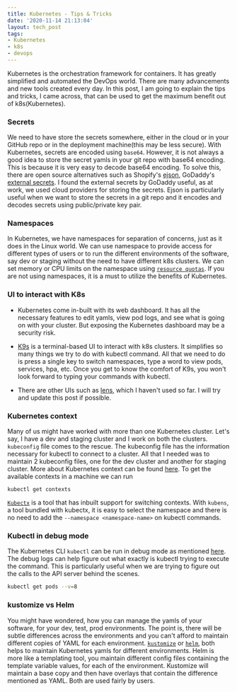 ```yaml
---
title: Kubernetes - Tips & Tricks
date: '2020-11-14 21:13:04'
layout: tech_post
tags:
- Kubernetes
- k8s
- devops
---
```

Kubernetes is the orchestration framework for containers. It has greatly simplified and automated the DevOps world. There are many advancements and new tools created every day. In this post, I am going to explain the tips and tricks, I came across, that can be used to get the maximum benefit out of k8s(Kubernetes).

### Secrets
We need to have store the secrets somewhere, either in the cloud or in your GitHub repo or in the deployment machine(this may be less secure). With Kubernetes, secrets are encoded using `base64`. However, it is not always a good idea to store the secret yamls in your git repo with base64 encoding. This is because it is very easy to decode base64 encoding. To solve this, there are open source alternatives such as Shopify's [ejson](https://github.com/Shopify/ejson), GoDaddy's [external secrets](https://github.com/godaddy/kubernetes-external-secrets). I found the external secrets by GoDaddy useful, as at work, we used cloud providers for storing the secrets. Ejson is particularly useful when we want to store the secrets in a git repo and it encodes and decodes secrets using public/private key pair.

### Namespaces
In Kubernetes, we have namespaces for separation of concerns, just as it does in the Linux world. We can use namespace to provide access for different types of users or to run the different environments of the software, say dev or staging without the need to have different k8s clusters. We can set memory or CPU limits on the namespace using [`resource quotas`](https://kubernetes.io/docs/concepts/policy/resource-quotas/).  If you are not using namespaces, it is a must to utilize the benefits of Kubernetes.

### UI to interact with K8s
- Kubernetes come in-built with its web dashboard. It has all the necessary features to edit yamls, view pod logs, and see what is going on with your cluster. But exposing the Kubernetes dashboard may be a security risk. 

- [K9s](https://k9scli.io/) is a terminal-based UI to interact with k8s clusters. It simplifies so many things we try to do with kubectl command. All that we need to do is press a single key to switch namespaces, type a word to view pods, services, hpa, etc. Once you get to know the comfort of K9s, you won't look forward to typing your commands with kubectl.  
- There are other UIs such as [lens](https://k8slens.dev/), which I haven't used so far. I will try and update this post if possible.

### Kubernetes context 
Many of us might have worked with more than one Kubernetes cluster. Let's say, I have a dev and staging cluster and I work on both the clusters. `kubeconfig` file comes to the rescue. The kubeconfig file has the information necessary for kubectl to connect to a cluster. All that I needed was to maintain 2 kubeconfig files, one for the dev cluster and another for staging cluster. More about Kubernetes context can be found [here](https://kubernetes.io/docs/tasks/access-application-cluster/configure-access-multiple-clusters/). To get the available contexts in a machine we can run
```
kubectl get contexts
```
[`Kubectx`](https://github.com/ahmetb/kubectx) is a tool that has inbuilt support for switching contexts. With `kubens`, a tool bundled with kubectx, it is easy to select the namespace and there is no need to add the `--namespace <namespace-name>` on kubectl commands.

### Kubectl in debug mode
The Kubernetes CLI `kubectl` can be run in debug mode as mentioned [here](https://kubernetes.io/docs/reference/kubectl/cheatsheet/#kubectl-output-verbosity-and-debugging). The debug logs can help figure out what exactly is kubectl trying to execute the command. This is particularly useful when we are trying to figure out the calls to the API server behind the scenes.
```sh
kubectl get pods --v=8
```

### kustomize vs Helm
You might have wondered, how you can manage the yamls of your software, for your dev, test, prod environments. The point is, there will be subtle differences across the environments and you can't afford to maintain different copies of YAML for each environment. [`kustomize`](https://github.com/kubernetes-sigs/kustomize) or [`helm`](https://helm.sh/), both helps to maintain Kubernetes yamls for different environments. Helm is more like a templating tool, you maintain different config files containing the template variable values, for each of the environment. Kustomize will maintain a base copy and then have overlays that contain the difference mentioned as YAML. Both are used fairly by users.
